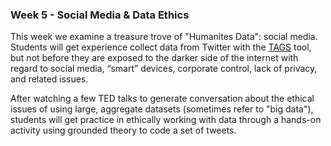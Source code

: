 ### Week 5 - Social Media & Data Ethics

This week we examine a treasure trove of "Humanites Data": social media. Students will get experience collect data from Twitter with the [TAGS](https://tags.hawksey.info/) tool, but not before they are exposed to the darker side of the internet with regard to social media, “smart” devices, corporate control, lack of privacy, and related issues. 

After watching a few TED talks to generate conversation about the ethical issues of using large, aggregate datasets (sometimes refer to "big data"), students will get practice in ethically working with data through a hands-on activity using grounded theory to code a set of tweets.
